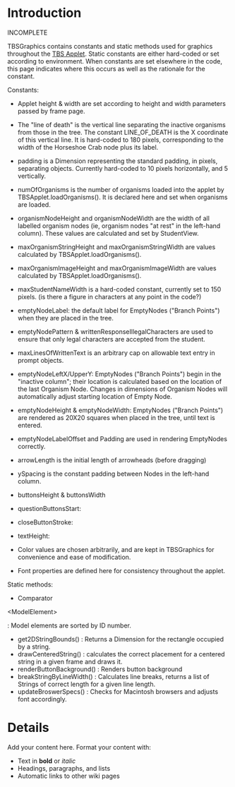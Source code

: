 # Introduction #

INCOMPLETE

TBSGraphics contains constants and static methods used for graphics throughout the [TBS Applet](TBSApplet.md). Static constants are either hard-coded or set according to environment. When constants are set elsewhere in the code, this page indicates where this occurs as well as the rationale for the constant.

Constants:
  * Applet height & width are set according to height and width parameters passed by frame page.
  * The "line of death" is the vertical line separating the inactive organisms from those in the tree. The constant LINE\_OF\_DEATH is the X coordinate of this vertical line. It is hard-coded to 180 pixels, corresponding to the width of the Horseshoe Crab node plus its label.
  * padding is a Dimension representing the standard padding, in pixels, separating objects. Currently hard-coded to 10 pixels horizontally, and 5 vertically.
  * numOfOrganisms is the number of organisms loaded into the applet by TBSApplet.loadOrganisms(). It is declared here and set when organisms are loaded.
  * organismNodeHeight and organismNodeWidth are the width of all labelled organism nodes (ie, organism nodes "at rest" in the left-hand column). These values are calculated and set by StudentView.
  * maxOrganismStringHeight and maxOrganismStringWidth are values calculated by TBSApplet.loadOrganisms().
  * maxOrganismImageHeight and maxOrganismImageWidth are values calculated by TBSApplet.loadOrganisms().
  * maxStudentNameWidth is a hard-coded constant, currently set to 150 pixels. (is there a figure in characters at any point in the code?)
  * emptyNodeLabel: the default label for EmptyNodes ("Branch Points") when they are placed in the tree.
  * emptyNodePattern & writtenResponseIllegalCharacters are used to ensure that only legal characters are accepted from the student.
  * maxLinesOfWrittenText is an arbitrary cap on allowable text entry in prompt objects.
  * emptyNodeLeftX/UpperY: EmptyNodes ("Branch Points") begin in the "inactive column"; their location is calculated based on the location of the last Organism Node. Changes in dimensions of Organism Nodes will automatically adjust starting location of Empty Node.
  * emptyNodeHeight & emptyNodeWidth: EmptyNodes ("Branch Points") are rendered as 20X20 squares when placed in the tree, until text is entered.
  * emptyNodeLabelOffset and Padding are used in rendering EmptyNodes correctly.
  * arrowLength is the initial length of arrowheads (before dragging)
  * ySpacing is the constant padding between Nodes in the left-hand column.
  * buttonsHeight & buttonsWidth
  * questionButtonsStart:
  * closeButtonStroke:
  * textHeight:

  * Color values are chosen arbitrarily, and are kept in TBSGraphics for convenience and ease of modification.
  * Font properties are defined here for consistency throughout the applet.


Static methods:
  * Comparator 

&lt;ModelElement&gt;

 : Model elements are sorted by ID number.
  * get2DStringBounds() : Returns a Dimension for the rectangle occupied by a string.
  * drawCenteredString() : calculates the correct placement for a centered string in a given frame and draws it.
  * renderButtonBackground() : Renders button background
  * breakStringByLineWidth() : Calculates line breaks, returns a list of Strings of correct length for a given line length.
  * updateBroswerSpecs() : Checks for Macintosh browsers and adjusts font accordingly.

# Details #

Add your content here.  Format your content with:
  * Text in **bold** or _italic_
  * Headings, paragraphs, and lists
  * Automatic links to other wiki pages